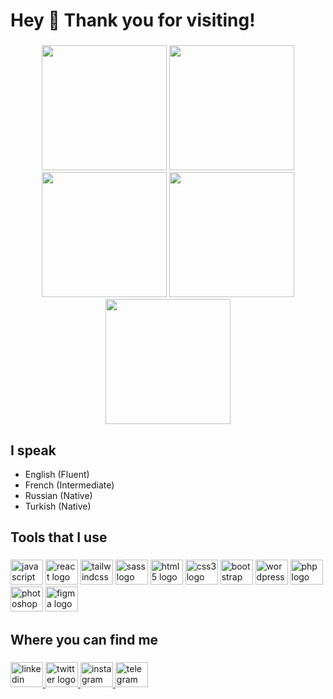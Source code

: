 <h1 align="left">Hey 👋 Thank you for visiting!</h1>

###

<div align="center">
  <a href="https://github.com/Anvar2742/phase10"><img height="200" src="https://github.com/Anvar2742/Anvar2742/assets/99267663/806ce401-17be-43df-9d0b-75c4a279a418"  /></a>
  <a href="https://github.com/Anvar2742/nft-market-react"><img height="200" src="https://github.com/Anvar2742/Anvar2742/assets/99267663/cf5243c1-4c54-42c8-a719-0720e36ddef1"  /></a>
  <a href="https://github.com/Anvar2742/react-quiz"><img height="200" src="https://github.com/Anvar2742/Anvar2742/assets/99267663/e90cd407-953c-4f9c-967d-1b2f89bbda5d"/></a>
  <a href="https://reliable-jalebi-6f9585.netlify.app/"><img height="200" src="https://github.com/Anvar2742/Anvar2742/assets/99267663/ec5a07de-803f-43da-9fd0-3bde19cc9f69"  /></a>
  <img height="200" src="https://github.com/Anvar2742/Anvar2742/assets/99267663/f6ab0146-45d6-421f-836b-fef6bd7da5d3"  />
</div>


###

<h2 align="left">I speak</h2>
<ul>
  <li>English (Fluent)</li>
  <li>French (Intermediate)</li>
  <li>Russian (Native)</li>
  <li>Turkish (Native)</li>
</ul>

###

<h2 align="left">Tools that I use</h2>

###

<div align="left">
  <img src="https://cdn.jsdelivr.net/gh/devicons/devicon/icons/javascript/javascript-original.svg" height="40" width="52" alt="javascript logo"  />
  <img src="https://cdn.jsdelivr.net/gh/devicons/devicon/icons/react/react-original.svg" height="40" width="52" alt="react logo"  />
  <img src="https://cdn.jsdelivr.net/gh/devicons/devicon/icons/tailwindcss/tailwindcss-original-wordmark.svg" height="40" width="52" alt="tailwindcss logo"  />
  <img src="https://cdn.jsdelivr.net/gh/devicons/devicon/icons/sass/sass-original.svg" height="40" width="52" alt="sass logo"  />
  <img src="https://cdn.jsdelivr.net/gh/devicons/devicon/icons/html5/html5-original.svg" height="40" width="52" alt="html5 logo"  />
  <img src="https://cdn.jsdelivr.net/gh/devicons/devicon/icons/css3/css3-original.svg" height="40" width="52" alt="css3 logo"  />
  <img src="https://cdn.jsdelivr.net/gh/devicons/devicon/icons/bootstrap/bootstrap-original.svg" height="40" width="52" alt="bootstrap logo"  />
  <img src="https://cdn.jsdelivr.net/gh/devicons/devicon/icons/wordpress/wordpress-original.svg" height="40" width="52" alt="wordpress logo"  />
  <img src="https://cdn.jsdelivr.net/gh/devicons/devicon/icons/php/php-original.svg" height="40" width="52" alt="php logo"  />
  <img src="https://cdn.jsdelivr.net/gh/devicons/devicon/icons/photoshop/photoshop-plain.svg" height="40" width="52" alt="photoshop logo"  />
  <img src="https://cdn.jsdelivr.net/gh/devicons/devicon/icons/figma/figma-original.svg" height="40" width="52" alt="figma logo"  />
</div>

###

<h2 align="left">Where you can find me</h2>

###

<div align="left">
  <a href="https://www.linkedin.com/in/anvar-musaev/" target="_blank">
    <img src="https://raw.githubusercontent.com/maurodesouza/profile-readme-generator/master/src/assets/icons/social/linkedin/default.svg" width="52" height="40" alt="linkedin logo"  />
  </a>
  <a href="https://twitter.com/AnvarMusa27" target="_blank">
    <img src="https://raw.githubusercontent.com/maurodesouza/profile-readme-generator/master/src/assets/icons/social/twitter/default.svg" width="52" height="40" alt="twitter logo"  />
  </a>
  <a href="https://instagram.com/anvar_musa" target="_blank">
    <img src="https://raw.githubusercontent.com/maurodesouza/profile-readme-generator/master/src/assets/icons/social/instagram/default.svg" width="52" height="40" alt="instagram logo"  />
  </a>
  <a href="https://t.me/anvar_musa" target="_blank">
    <img src="https://raw.githubusercontent.com/maurodesouza/profile-readme-generator/master/src/assets/icons/social/telegram/default.svg" width="52" height="40" alt="telegram logo"  />
  </a>
</div>

###
